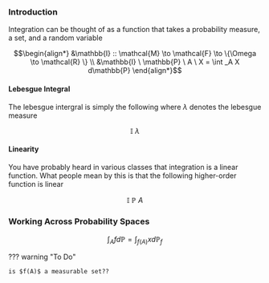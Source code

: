 ### **Introduction**

Integration can be thought of as a function that takes a probability measure, a set, and a random variable 

$$\begin{align*}
&\mathbb{I} :: \mathcal{M} \to \mathcal{F} \to \{\Omega \to \mathcal{R} \} \\ 
&\mathbb{I} \ \mathbb{P} \ A \ X = \int _A X d\mathbb{P}
\end{align*}$$

#### **Lebesgue Integral**

The lebesgue intergral is simply the following where $\lambda$ denotes the lebesgue measure

$$\mathbb{I} \ \lambda$$



#### **Linearity**

You have probably heard in various classes that integration is a linear function. What people mean by this is that the following higher-order function is linear 

$$\mathbb{I} \ \mathbb{P} \ A $$



### **Working Across Probability Spaces**


$$\int _A fd\mathbb{P} = \int_{f(A)} x d\mathbb{P}_f$$

??? warning "To Do"

    is $f(A)$ a measurable set??